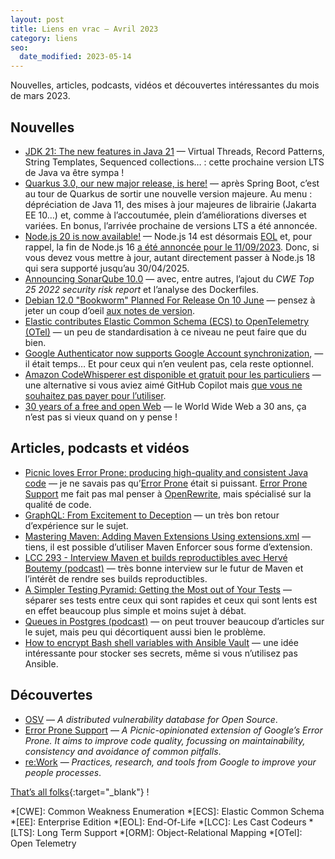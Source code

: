 ```yaml
---
layout: post
title: Liens en vrac — Avril 2023
category: liens
seo:
  date_modified: 2023-05-14
---
```


Nouvelles, articles, podcasts, vidéos et découvertes intéressantes du mois de mars 2023.

## Nouvelles

- [JDK 21: The new features in Java 21](https://www.infoworld.com/article/3689880/jdk-21-the-new-features-in-java-21.html)
  — Virtual Threads, Record Patterns, String Templates, Sequenced collections… : cette prochaine
  version LTS de Java va être sympa !
- [Quarkus 3.0, our new major release, is here!](https://quarkus.io/blog/quarkus-3-0-final-released/)
  — après Spring Boot, c’est au tour de Quarkus de sortir une nouvelle version majeure. Au menu :
  dépréciation de Java 11, des mises à jour majeures de librairie (Jakarta EE 10…) et, comme à
  l’accoutumée, plein d’améliorations diverses et variées. En bonus, l’arrivée prochaine de versions
  LTS a été annoncée.
- [Node.js 20 is now available!](https://nodejs.org/en/blog/announcements/v20-release-announce)
  — Node.js 14 est désormais [EOL](https://endoflife.date/nodejs) et, pour rappel, la fin de Node.js
  16 [a été annoncée pour le 11/09/2023](https://nodejs.org/en/blog/announcements/nodejs16-eol).
  Donc, si vous devez vous mettre à jour, autant directement passer à Node.js 18 qui sera supporté
  jusqu’au 30/04/2025.
- [Announcing SonarQube 10.0](https://www.sonarsource.com/products/sonarqube/whats-new/sonarqube-10-0/)
  — avec, entre autres, l’ajout du _CWE Top 25 2022 security risk report_ et l’analyse des
  Dockerfiles.
- [Debian 12.0 "Bookworm" Planned For Release On 10 June](https://www.phoronix.com/news/Debian-12.0-Release-Date)
  — pensez à jeter un coup d’oeil [aux notes de version](https://www.debian.org/releases/bookworm/amd64/release-notes/).
- [Elastic contributes Elastic Common Schema (ECS) to OpenTelemetry (OTel)](https://www.elastic.co/blog/ecs-elastic-common-schema-otel-opentelemetry-announcement)
  — un peu de standardisation à ce niveau ne peut faire que du bien.
- [Google Authenticator now supports Google Account synchronization](https://security.googleblog.com/2023/04/google-authenticator-now-supports.html),
  — il était temps… Et pour ceux qui n’en veulent pas, cela reste optionnel.
- [Amazon CodeWhisperer est disponible et gratuit pour les particuliers](https://www.programmez.com/actualites/amazon-codewhisperer-est-disponible-et-gratuit-pour-les-particuliers-35220)
  — une alternative si vous aviez aimé GitHub Copilot mais [que vous ne souhaitez pas payer pour
  l’utiliser](https://github.com/features/copilot#pricing).
- [30 years of a free and open Web](https://home.web.cern.ch/fr/node/187836)
  — le World Wide Web a 30 ans, ça n’est pas si vieux quand on y pense !


## Articles, podcasts et vidéos

- [Picnic loves Error Prone: producing high-quality and consistent Java code](https://blog.picnic.nl/picnic-loves-error-prone-producing-high-quality-and-consistent-java-code-b8a566be6886)
  — je ne savais pas qu’[Error Prone](https://errorprone.info/) était si puissant. [Error Prone
  Support](https://error-prone.picnic.tech/) me fait pas mal penser à [OpenRewrite](https://docs.openrewrite.org/),
  mais spécialisé sur la qualité de code.
- [GraphQL: From Excitement to Deception](https://betterprogramming.pub/graphql-from-excitement-to-deception-f81f7c95b7cf)
  — un très bon retour d’expérience sur le sujet.
- [Mastering Maven: Adding Maven Extensions Using extensions.xml](https://blog.mrhaki.com/2023/04/mastering-maven-adding-maven-extensions.html)
  — tiens, il est possible d’utiliser Maven Enforcer sous forme d’extension.
- [LCC 293 - Interview Maven et builds reproductibles avec Hervé Boutemy (podcast)](https://lescastcodeurs.com/2023/04/06/lcc-293-interview-maven-et-builds-reproductibles-avec-herve-boutemy/)
  — très bonne interview sur le futur de Maven et l’intérêt de rendre ses builds reproductibles.
- [A Simpler Testing Pyramid: Getting the Most out of Your Tests](https://www.infoq.com/articles/testing-pyramid-slow-fast-tests/)
  — séparer ses tests entre ceux qui sont rapides et ceux qui sont lents est en effet beaucoup plus
  simple et moins sujet à débat.
- [Queues in Postgres (podcast)](https://postgres.fm/episodes/queues-in-postgres)
  — on peut trouver beaucoup d’articles sur le sujet, mais peu qui décortiquent aussi bien le
  problème.
- [How to encrypt Bash shell variables with Ansible Vault](https://www.redhat.com/sysadmin/ansible-vault-bash-encrypt)
  — une idée intéressante pour stocker ses secrets, même si vous n’utilisez pas Ansible.

## Découvertes

- [OSV](https://osv.dev/)
  — _A distributed vulnerability database for Open Source_.
- [Error Prone Support](https://error-prone.picnic.tech/)
  — _A Picnic-opinionated extension of Google’s Error Prone. It aims to improve code quality,
  focussing on maintainability, consistency and avoidance of common pitfalls_.
- [re:Work](https://rework.withgoogle.com)
  — _Practices, research, and tools from Google to improve your people processes_.

[That’s all folks](https://www.youtube.com/watch?v=PzCmr43L4hQ "Kyrie Kristmanson - A Garden Song"){:target="_blank"} !

<!-- prettier-ignore-start -->
*[CWE]: Common Weakness Enumeration
*[ECS]: Elastic Common Schema
*[EE]: Enterprise Edition
*[EOL]: End-Of-Life
*[LCC]: Les Cast Codeurs
*[LTS]: Long Term Support
*[ORM]: Object-Relational Mapping
*[OTel]: Open Telemetry
<!-- prettier-ignore-end -->
